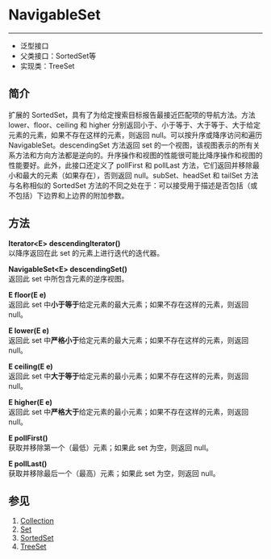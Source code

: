 # NavigableSet
---
* 泛型接口
* 父类接口：SortedSet等
* 实现类：TreeSet

## 简介
扩展的 SortedSet，具有了为给定搜索目标报告最接近匹配项的导航方法。方法 lower、floor、ceiling 和 higher 分别返回小于、小于等于、大于等于、大于给定元素的元素，如果不存在这样的元素，则返回 null。可以按升序或降序访问和遍历 NavigableSet。descendingSet 方法返回 set 的一个视图，该视图表示的所有关系方法和方向方法都是逆向的。升序操作和视图的性能很可能比降序操作和视图的性能要好。此外，此接口还定义了 pollFirst 和 pollLast 方法，它们返回并移除最小和最大的元素（如果存在），否则返回 null。subSet、headSet 和 tailSet 方法与名称相似的 SortedSet 方法的不同之处在于：可以接受用于描述是否包括（或不包括）下边界和上边界的附加参数。

## 方法


**Iterator<E\> descendingIterator()**  
以降序返回在此 set 的元素上进行迭代的迭代器。

**NavigableSet<E\> descendingSet()**  
返回此 set 中所包含元素的逆序视图。

**E floor(E e)**  
返回此 set 中**小于等于**给定元素的最大元素；如果不存在这样的元素，则返回 null。

**E lower(E e)**  
返回此 set 中**严格小于**给定元素的最大元素；如果不存在这样的元素，则返回 null。 

**E ceiling(E e)**  
返回此 set 中**大于等于**给定元素的最小元素；如果不存在这样的元素，则返回 null。 

**E higher(E e)**  
返回此 set 中**严格大于**给定元素的最小元素；如果不存在这样的元素，则返回 null。

**E pollFirst()**  
获取并移除第一个（最低）元素；如果此 set 为空，则返回 null。
 
**E pollLast()**   
获取并移除最后一个（最高）元素；如果此 set 为空，则返回 null。 

## 参见
1. [Collection](Collection.md)
2. [Set](Set.md)
3. [SortedSet](SortedSet.md)
4. [TreeSet](TreeSet.md)